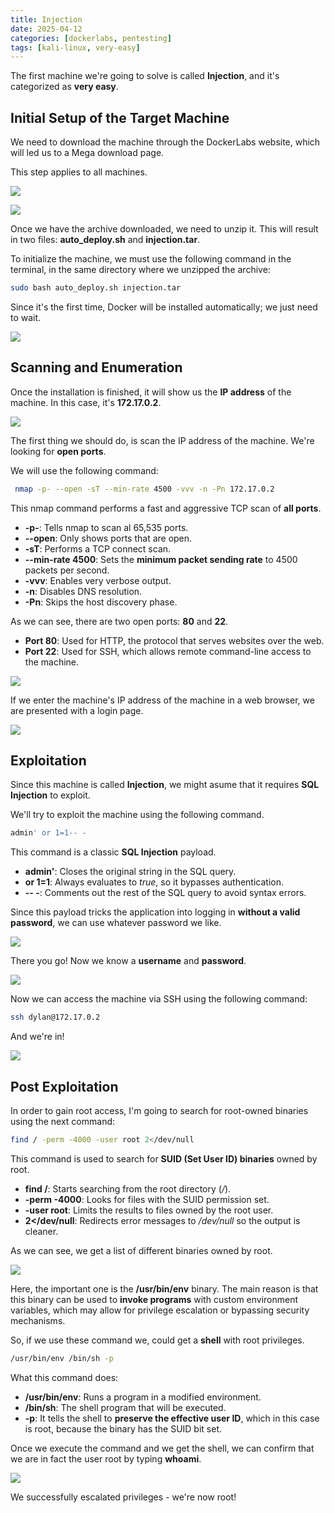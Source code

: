 ```yaml
---
title: Injection
date: 2025-04-12
categories: [dockerlabs, pentesting]
tags: [kali-linux, very-easy]
---
```

The first machine we're going to solve is called **Injection**, and it's categorized as **very easy**. 
## Initial Setup of the Target Machine
We need to download the machine through the DockerLabs website, which will led us to a Mega download page.

This step applies to all machines.

![](../assets/pictures/2025-04-12/Pasted%20image%2020250411171104.png)

![](../assets/pictures/2025-04-12/Pasted%20image%2020250411171231.png)

Once we have the archive downloaded, we need to unzip it. This will result in two files: **auto_deploy.sh** and **injection.tar**.

To initialize the machine, we must use the following command in the terminal, in the same directory where we unzipped the archive:

```bash
sudo bash auto_deploy.sh injection.tar
```

Since it's the first time, Docker will be installed automatically; we just need to wait.

![](../assets/pictures/2025-04-12/Pasted%20image%2020250411171449.png)
## Scanning and Enumeration

Once the installation is finished, it will show us the **IP address** of the machine. In this case, it's **172.17.0.2**. 

![](../assets/pictures/2025-04-12/Pasted%20image%2020250411171610.png)

The first thing we should do, is scan the IP address of the machine. We're looking for **open ports**.

We will use the following command:

```bash
 nmap -p- --open -sT --min-rate 4500 -vvv -n -Pn 172.17.0.2
```

This nmap command performs a fast and aggressive TCP scan of **all ports**.

- **-p-**: Tells nmap to scan al 65,535 ports.
- **--open**: Only shows ports that are open.
- **-sT**: Performs a TCP connect scan.
- **--min-rate 4500**: Sets the **minimum packet sending rate** to 4500 packets per second.
- **-vvv**: Enables very verbose output.
- **-n**: Disables DNS resolution.
- **-Pn**: Skips the host discovery phase.

As we can see, there are two open ports: **80** and **22**.

- **Port 80**: Used for HTTP, the protocol that serves websites over the web.
- **Port 22**: Used for SSH, which allows remote command-line access to the machine.

![](../assets/pictures/2025-04-12/Pasted%20image%2020250411172749.png)

If we enter the machine's IP address of the machine in a web browser, we are presented with a login page.

![](../assets/pictures/2025-04-12/Pasted%20image%2020250411173020.png)
## Exploitation
Since this machine is called **Injection**, we might asume that it requires **SQL Injection** to exploit. 

We'll try to exploit the machine using the following command.

```sql
admin' or 1=1-- -
```

This command is a classic **SQL Injection** payload.

- **admin'**: Closes the original string in the SQL query.
- **or 1=1**: Always evaluates to *true*, so it bypasses authentication.
- **-- -**: Comments out the rest of the SQL query to avoid syntax errors.

Since this payload tricks the application into logging in **without a valid password**, we can use whatever password we like.

![](../assets/pictures/2025-04-12/Pasted%20image%2020250411172952.png)

There you go! Now we know a **username** and **password**.

![](../assets/pictures/2025-04-12/Pasted%20image%2020250411173412.png)

Now we can access the machine via SSH using the following command:

```bash
ssh dylan@172.17.0.2
```

And we're in!

![](../assets/pictures/2025-04-12/Pasted%20image%2020250411173541.png)
## Post Exploitation

In order to gain root access, I'm going to search for root-owned binaries using the next command:

```bash
find / -perm -4000 -user root 2</dev/null
```

This command is used to search for **SUID (Set User ID) binaries** owned by root.

- **find /**: Starts searching from the root directory (*/*).
- **-perm -4000**: Looks for files with the SUID permission set.
- **-user root**: Limits the results to files owned by the root user.
- **2</dev/null**: Redirects error messages to */dev/null* so the output is cleaner.

As we can see, we get a list of different binaries owned by root.

![](../assets/pictures/2025-04-12/Pasted%20image%2020250411173957.png)

Here, the important one is the **/usr/bin/env** binary. The main reason is that this binary can be used to **invoke programs** with custom environment variables, which may allow for privilege escalation or bypassing security mechanisms.

So, if we use these command we, could get a **shell** with root privileges.

```bash
/usr/bin/env /bin/sh -p
```

What this command does:

- **/usr/bin/env**: Runs a program in a modified environment.
- **/bin/sh**: The shell program that will be executed.
- **-p**: It tells the shell to **preserve the effective user ID**, which in this case is root, because the binary has the SUID bit set.

Once we execute the command and we get the shell, we can confirm that we are in fact the user root by typing **whoami**.

![](../assets/pictures/2025-04-12/Pasted%20image%2020250411175058.png)

We successfully escalated privileges - we're now root!
